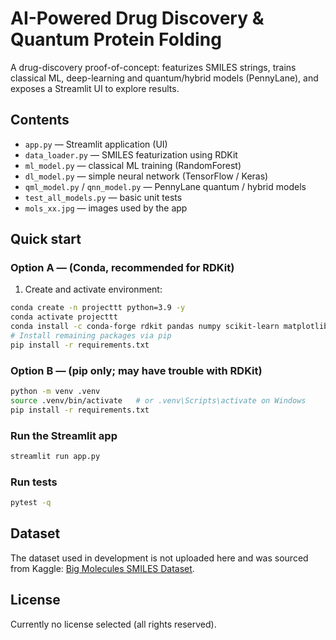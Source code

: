 # AI-Powered Drug Discovery & Quantum Protein Folding

A drug-discovery proof-of-concept: featurizes SMILES strings, trains classical ML, deep-learning and quantum/hybrid models (PennyLane), and exposes a Streamlit UI to explore results.

## Contents
* `app.py` — Streamlit application (UI)
* `data_loader.py` — SMILES featurization using RDKit
* `ml_model.py` — classical ML training (RandomForest)
* `dl_model.py` — simple neural network (TensorFlow / Keras)
* `qml_model.py` / `qnn_model.py` — PennyLane quantum / hybrid models
* `test_all_models.py` — basic unit tests
* `mols_xx.jpg` — images used by the app

## Quick start

### Option A — (Conda, recommended for RDKit)
1. Create and activate environment:
```bash
conda create -n projecttt python=3.9 -y
conda activate projecttt
conda install -c conda-forge rdkit pandas numpy scikit-learn matplotlib seaborn pennylane -y
# Install remaining packages via pip
pip install -r requirements.txt
```

### Option B — (pip only; may have trouble with RDKit)
```bash
python -m venv .venv
source .venv/bin/activate   # or .venv\Scripts\activate on Windows
pip install -r requirements.txt
```

### Run the Streamlit app
```bash
streamlit run app.py
```

### Run tests
```bash
pytest -q
```

## Dataset
The dataset used in development is not uploaded here and was sourced from Kaggle: [Big Molecules SMILES Dataset](https://www.kaggle.com/datasets/yanmaksi/big-molecules-smiles-dataset).

## License
Currently no license selected (all rights reserved).
